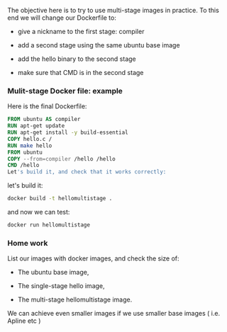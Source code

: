 

The objective here is to try to use multi-stage images in practice. To this end we will change our Dockerfile to:

- give a nickname to the first stage: compiler

- add a second stage using the same ubuntu base image

- add the hello binary to the second stage

- make sure that CMD is in the second stage

### Mulit-stage Docker file: example

Here is the final Dockerfile:

```Dockerfile
FROM ubuntu AS compiler
RUN apt-get update
RUN apt-get install -y build-essential
COPY hello.c /
RUN make hello
FROM ubuntu
COPY --from=compiler /hello /hello
CMD /hello
Let's build it, and check that it works correctly:
```

let's build it: 
```bash
docker build -t hellomultistage .
```

and now we can test: 

```Bash
docker run hellomultistage
```

### Home work

List our images with docker images, and check the size of:

- The ubuntu base image,

- The single-stage hello image,

- The multi-stage hellomultistage image.

We can achieve even smaller images if we use smaller base images ( i.e. Apline etc ) 

